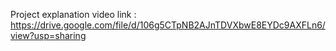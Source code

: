 Project explanation video link : https://drive.google.com/file/d/106g5CTpNB2AJnTDVXbwE8EYDc9AXFLn6/view?usp=sharing
